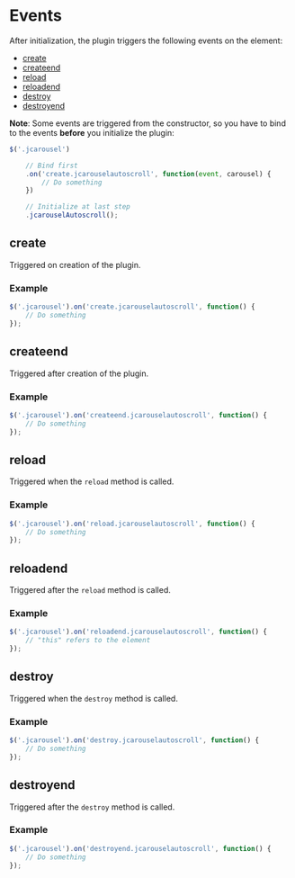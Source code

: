 Events
======

After initialization, the plugin triggers the following events on the element:

* [create](#create)
* [createend](#createend)
* [reload](#reload)
* [reloadend](#reloadend)
* [destroy](#destroy)
* [destroyend](#destroyend)

**Note**: Some events are triggered from the constructor, so you have to bind
to the events **before** you initialize the plugin:

```javascript
$('.jcarousel')

    // Bind first
    .on('create.jcarouselautoscroll', function(event, carousel) {
        // Do something
    })

    // Initialize at last step
    .jcarouselAutoscroll();
```


create
------

Triggered on creation of the plugin.

### Example

```javascript
$('.jcarousel').on('create.jcarouselautoscroll', function() {
    // Do something
});
```


createend
---------

Triggered after creation of the plugin.

### Example

```javascript
$('.jcarousel').on('createend.jcarouselautoscroll', function() {
    // Do something
});
```


reload
------

Triggered when the `reload` method is called.

### Example

```javascript
$('.jcarousel').on('reload.jcarouselautoscroll', function() {
    // Do something
});
```


reloadend
---------

Triggered after the `reload` method is called.

### Example

```javascript
$('.jcarousel').on('reloadend.jcarouselautoscroll', function() {
    // "this" refers to the element
});
```


destroy
-------

Triggered when the `destroy` method is called.

### Example

```javascript
$('.jcarousel').on('destroy.jcarouselautoscroll', function() {
    // Do something
});
```


destroyend
----------

Triggered after the ``destroy`` method is called.

### Example

```javascript
$('.jcarousel').on('destroyend.jcarouselautoscroll', function() {
    // Do something
});
```
